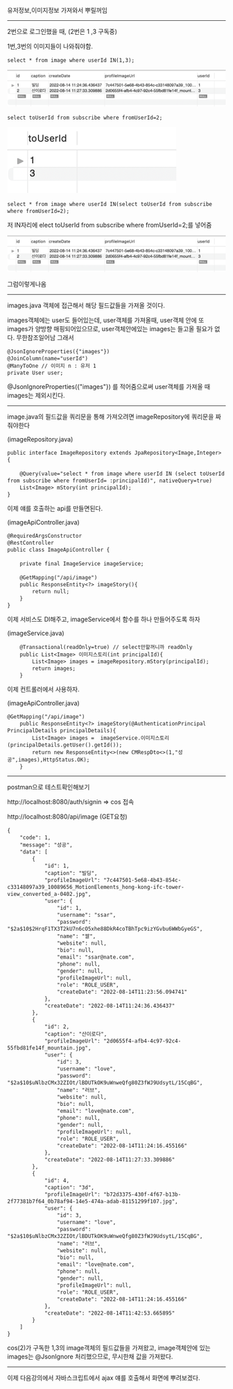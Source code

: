 유저정보,이미지정보 가져와서 뿌릴꺼임

---

2번으로 로그인했을 때, (2번은 1 ,3 구독중) 

1번,3번의 이미지들이 나와줘야함.
```
select * from image where userId IN(1,3);
```

![Visual Studio Code](/img/빌딩빌딩.png)

```
select toUserId from subscribe where fromUserId=2;
```
![Visual Studio Code](/img/query.png)

```
select * from image where userId IN(select toUserId from subscribe where fromUserId=2);
```

저 IN자리에 elect toUserId from subscribe where fromUserId=2;를 넣어줌

![Visual Studio Code](/img/빌딩빌딩.png)

그럼이렇게나옴

---

images.java 객체에 접근해서 해당 필드값들을 가져올 것이다.

images객체에는 user도 들어있는데, user객체를 가져올때, user객체 안에 또 images가 양방향 매핑되어있으므로, user객체안에있는 images는 들고올 필요가 없다. 무한참조일어남 그래서

```
@JsonIgnoreProperties({"images"}) 
@JoinColumn(name="userId")
@ManyToOne // 이미지 n : 유저 1
private User user;
```

@JsonIgnoreProperties({"images"}) 를 적어줌으로써 user객체를 가져올 때 images는 제외시킨다.

---

image.java의 필드값을 쿼리문을 통해 가져오려면 imageRepository에 쿼리문을 짜줘야한다

(imageRepository.java)

```
public interface ImageRepository extends JpaRepository<Image,Integer> {
	
	@Query(value="select * from image where userId IN (select toUserId from subscribe where fromUserId= :principalId)", nativeQuery=true)
	List<Image> mStory(int principalId);
}
```

이제 얘를 호출하는 api를 만들면된다.

(imageApiController.java)
```
@RequiredArgsConstructor
@RestController
public class ImageApiController {

    private final ImageService imageService;

	@GetMapping("/api/image")
	public ResponseEntity<?> imageStory(){
		return null;
	}
}
```

이제 서비스도 DI해주고, imageService에서 함수를 하나 만들어주도록 하자

(imageService.java)
```
	@Transactional(readOnly=true) // select만할꺼니까 readOnly
	public List<Image> 이미지스토리(int principalId){
		List<Image> images = imageRepository.mStory(principalId);
		return images;
	}
```

이제 컨트롤러에서 사용하자.

(imageApiController.java)
```
@GetMapping("/api/image")
	public ResponseEntity<?> imageStory(@AuthenticationPrincipal PrincipalDetails principalDetails){
		List<Image> images =  imageService.이미지스토리(principalDetails.getUser().getId());
		return new ResponseEntity<>(new CMRespDto<>(1,"성공",images),HttpStatus.OK);
	}
```

---

postman으로 테스트확인해보기

http://localhost:8080/auth/signin => cos 접속

http://localhost:8080/api/image (GET요청)

```
{
    "code": 1,
    "message": "성공",
    "data": [
        {
            "id": 1,
            "caption": "빌딩",
            "profileImageUrl": "7c447501-5e68-4b43-854c-c33148097a39_10089656_MotionElements_hong-kong-ifc-tower-view_converted_a-0402.jpg",
            "user": {
                "id": 1,
                "username": "ssar",
                "password": "$2a$10$2HrqF1TX3T2kU7n6cO5xhe88DkR4coTBhTpc9izYGvbu6WWbGyeGS",
                "name": "쌀",
                "website": null,
                "bio": null,
                "email": "ssar@nate.com",
                "phone": null,
                "gender": null,
                "profileImageUrl": null,
                "role": "ROLE_USER",
                "createDate": "2022-08-14T11:23:56.094741"
            },
            "createDate": "2022-08-14T11:24:36.436437"
        },
        {
            "id": 2,
            "caption": "산이로다",
            "profileImageUrl": "2d0655f4-afb4-4c97-92c4-55fbd81fe14f_mountain.jpg",
            "user": {
                "id": 3,
                "username": "love",
                "password": "$2a$10$uNlbzCMx32ZIOt/lBDUTkOK9uWnweQfg80Z3fWJ9UdsytL/15CqBG",
                "name": "러브",
                "website": null,
                "bio": null,
                "email": "love@nate.com",
                "phone": null,
                "gender": null,
                "profileImageUrl": null,
                "role": "ROLE_USER",
                "createDate": "2022-08-14T11:24:16.455166"
            },
            "createDate": "2022-08-14T11:27:33.309886"
        },
        {
            "id": 4,
            "caption": "3d",
            "profileImageUrl": "b72d3375-430f-4f67-b13b-2f77381b7f64_0b78af94-14e5-474a-adab-81151299f107.jpg",
            "user": {
                "id": 3,
                "username": "love",
                "password": "$2a$10$uNlbzCMx32ZIOt/lBDUTkOK9uWnweQfg80Z3fWJ9UdsytL/15CqBG",
                "name": "러브",
                "website": null,
                "bio": null,
                "email": "love@nate.com",
                "phone": null,
                "gender": null,
                "profileImageUrl": null,
                "role": "ROLE_USER",
                "createDate": "2022-08-14T11:24:16.455166"
            },
            "createDate": "2022-08-14T11:42:53.665895"
        }
    ]
}
```

cos(2)가 구독한 1,3의 image객체의 필드값들을 가져왔고, image객체안에 있는 images는 @JsonIgnore 처리했으므로, 무시한채 값을 가져왔다.

---

이제 다음강의에서 자바스크립트에서 ajax 얘를 호출해서 화면에 뿌려보겠다.